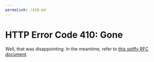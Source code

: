 ```yaml
---
permalink: /410.md
---
```


# HTTP Error Code 410: Gone

Well, that was disappointing. In the meantime, refer to [this spiffy RFC document](https://tools.ietf.org/html/rfc7231#section-6.5.9).
